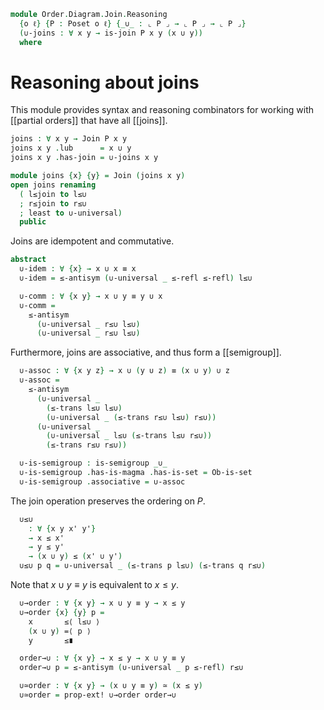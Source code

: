 <!--
```agda
open import Algebra.Semigroup
open import Algebra.Magma

open import Cat.Prelude

open import Order.Diagram.Join
open import Order.Base

import Order.Reasoning
```
-->

```agda
module Order.Diagram.Join.Reasoning
  {o ℓ} {P : Poset o ℓ} {_∪_ : ⌞ P ⌟ → ⌞ P ⌟ → ⌞ P ⌟}
  (∪-joins : ∀ x y → is-join P x y (x ∪ y))
  where
```

<!--
```agda
open Order.Reasoning P
open Join
```
-->

# Reasoning about joins

This module provides syntax and reasoning combinators for working with
[[partial orders]] that have all [[joins]].

```agda
joins : ∀ x y → Join P x y
joins x y .lub      = x ∪ y
joins x y .has-join = ∪-joins x y

module joins {x} {y} = Join (joins x y)
open joins renaming
  ( l≤join to l≤∪
  ; r≤join to r≤∪
  ; least to ∪-universal)
  public
```

Joins are idempotent and commutative.

```agda
abstract
  ∪-idem : ∀ {x} → x ∪ x ≡ x
  ∪-idem = ≤-antisym (∪-universal _ ≤-refl ≤-refl) l≤∪

  ∪-comm : ∀ {x y} → x ∪ y ≡ y ∪ x
  ∪-comm =
    ≤-antisym
      (∪-universal _ r≤∪ l≤∪)
      (∪-universal _ r≤∪ l≤∪)
```

Furthermore, joins are associative, and thus form a [[semigroup]].

```agda
  ∪-assoc : ∀ {x y z} → x ∪ (y ∪ z) ≡ (x ∪ y) ∪ z
  ∪-assoc =
    ≤-antisym
      (∪-universal _
        (≤-trans l≤∪ l≤∪)
        (∪-universal _ (≤-trans r≤∪ l≤∪) r≤∪))
      (∪-universal _
        (∪-universal _ l≤∪ (≤-trans l≤∪ r≤∪))
        (≤-trans r≤∪ r≤∪))

  ∪-is-semigroup : is-semigroup _∪_
  ∪-is-semigroup .has-is-magma .has-is-set = Ob-is-set
  ∪-is-semigroup .associative = ∪-assoc
```

The join operation preserves the ordering on $P$.

```agda
  ∪≤∪
    : ∀ {x y x' y'}
    → x ≤ x'
    → y ≤ y'
    → (x ∪ y) ≤ (x' ∪ y')
  ∪≤∪ p q = ∪-universal _ (≤-trans p l≤∪) (≤-trans q r≤∪)
```

<!--
```agda
  ∪≤∪l : ∀ {x y x'} → x ≤ x' → (x ∪ y) ≤ (x' ∪ y)
  ∪≤∪l p = ∪≤∪ p ≤-refl

  ∪≤∪r : ∀ {x y y'} → y ≤ y' → (x ∪ y) ≤ (x ∪ y')
  ∪≤∪r p = ∪≤∪ ≤-refl p
```
-->

Note that $x \cup y \equiv y$ is equivalent to $x \leq y$.

```agda
  ∪→order : ∀ {x y} → x ∪ y ≡ y → x ≤ y
  ∪→order {x} {y} p =
    x       ≤⟨ l≤∪ ⟩
    (x ∪ y) =⟨ p ⟩
    y       ≤∎

  order→∪ : ∀ {x y} → x ≤ y → x ∪ y ≡ y
  order→∪ p = ≤-antisym (∪-universal _ p ≤-refl) r≤∪

  ∪≃order : ∀ {x y} → (x ∪ y ≡ y) ≃ (x ≤ y)
  ∪≃order = prop-ext! ∪→order order→∪
```
